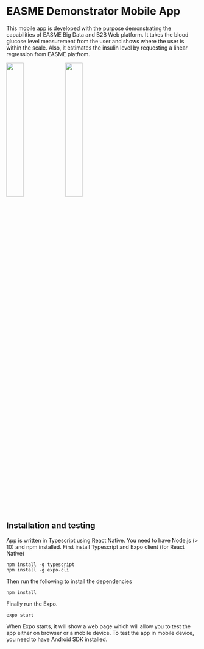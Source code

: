 # EASME Demonstrator Mobile App 

This mobile app is developed with the purpose demonstrating the capabilities of EASME Big Data and B2B Web platform. It takes the blood glucose level measurement from the user and shows where the user is within the scale. Also, it estimates the insulin level by requesting a linear regression from EASME platfrom. 

<img src="https://gitlab-dv.tno.nl/ozsezens/easme-demonstrator/-/raw/master/Screenshot_20200602-134603_Expo.png" width=30%>
<img src="https://gitlab-dv.tno.nl/ozsezens/easme-demonstrator/-/raw/master/Screenshot_20200602-134603_Expo.png" width=30%>

## Installation and testing 
App is written in Typescript using React Native. You need to have Node.js (> 10) and npm installed. First install Typescript and Expo client (for React Native) 
```
npm install -g typescript 
npm install -g expo-cli 
```
Then run the following to install the dependencies
```
npm install
```
Finally run the Expo.
```
expo start
```
When Expo starts, it will show a web page which will allow you to test the app either on browser or a mobile device. To test the app in mobile device, you need to have Android SDK installed. 